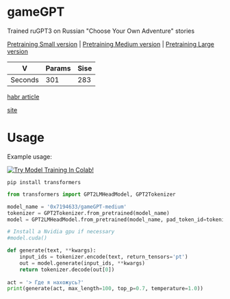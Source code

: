 # gameGPT
Trained ruGPT3 on Russian "Choose Your Own Adventure" stories

[Pretraining Small version](https://huggingface.co/0x7194633/gameGPT-small)
|
[Pretraining Medium version](https://huggingface.co/0x7194633/gameGPT-medium)
|
[Pretraining Large version](https://huggingface.co/0x7194633/gameGPT-large)

V | Params | Sise |
--- | --- | --- |
Seconds | 301 | 283 | 

[habr article](https://habr.com/ru/post/599715/)

[site](https://0x7o.link/gamegpt/)

# Usage
Example usage:

[![Try Model Training In Colab!](https://colab.research.google.com/assets/colab-badge.svg)](https://colab.research.google.com/github/0x7o/text2keywords/blob/main/example/keyT5_use.ipynb)

```
pip install transformers
```

```python
from transformers import GPT2LMHeadModel, GPT2Tokenizer

model_name = '0x7194633/gameGPT-medium'
tokenizer = GPT2Tokenizer.from_pretrained(model_name)
model = GPT2LMHeadModel.from_pretrained(model_name, pad_token_id=tokenizer.eos_token_id)

# Install a Nvidia gpu if necessary
#model.cuda()

def generate(text, **kwargs):
    input_ids = tokenizer.encode(text, return_tensors='pt')
    out = model.generate(input_ids, **kwargs)
    return tokenizer.decode(out[0])
    
act = '> Где я нахожусь?'
print(generate(act, max_length=100, top_p=0.7, temperature=1.0))
```
